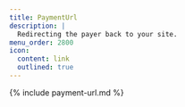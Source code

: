 ```yaml
---
title: PaymentUrl
description: |
  Redirecting the payer back to your site.
menu_order: 2800
icon:
  content: link
  outlined: true
---
```


{% include payment-url.md %}

